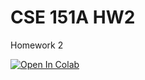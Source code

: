 # CSE 151A HW2

Homework 2

<a target="_blank" href="https://colab.research.google.com/github/ucsd-cse151a-w24/hw2">
  <img src="https://colab.research.google.com/assets/colab-badge.svg" alt="Open In Colab"/>
</a>
